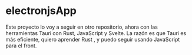 # electronjsApp

Este proyecto lo voy a seguir en otro repositorio, ahora con las herramientas 
Tauri con Rust, JavaScript y Svelte.
La razón es que Tauri es más eficiente, quiero aprender Rust , y puedo seguir
usando JavaScript para el front.